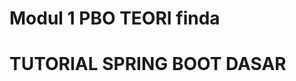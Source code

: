 # Modul 1 PBO TEORI finda

# TUTORIAL SPRING BOOT DASAR


<!-- ![Img 1](image/judul.png) -->
<!-- 
## Agenda

* Pengenalan Spring
* Inversion Of Control
* Application Context
* Depedency Injection
* Bean
* Life Cycle
* Event Listener
* Dan lain-lain

### Pengenalan Spring Framework
* Spring Framework adalah framework paling populer di Java
* Saking Populernya,Spring Framework sampai mengalahkan popularitas Java Enterprise sendiri
* Spring Framework Semakin Populer karena sangat ringan dan mudah digunakan dibandingkan Java Enterprise
* [https://spring.io/]

### Pengenalan Spring Boot
* Spring Boot merupakan framework untuk mempermudah pembuatan aplikasi Spring Framework
* Dahulu untuk menggunakan Spring Framework, untuk pemula tidaklah mudah, karena terlalu banyak yang harus dilakukan sebelum bisa membuat aplikasi
* Spring Boot menjadikan kompleksitas tersebut ditangani secara otomatis oleh Spring Boot, sehingga kita bisa membuat aplikasi * Spring Framework secara cepat tanpa harus melakukan pengaturan apapun
* Spring Boot sekarang sudah menjadi salah satu framework wajib ketika kita ingin membuat aplikasi Spring Framework

### Kenapa Menggunakan Spring?
* Tidak bisa dipungkiri, saat ini Spring adalah satu-satunya framework paling populer di Java
* Belum ada yang bisa menandingi popularitasnya di Java
* Saking populernya, bahkan banyak perusahaan pindah ke JVM karena ingin menggunakan Spring-nya, bukan Java
* Dengan banyaknya bahasa yang bisa berjalan di atas JVM, seperti Kotlin, Groovy dan Scala, maka secara programmer punya banyak pilihan bahasa pemrograman ketika menggunakan Spring Spring juga sudah banyak sekali diadopsi di banyak perusahaan, baik itu skala besar atau kecil
 
### Ekosistem Pendukung
* Spring memiliki ekosistem pendukung yang sangat besar
* Spring sendiri tidaklah digunakan untuk menggantikan framework yang sudah ada, melainkan menjahit framework-framework yang sudah ada, menjadi framework yang saling terintegrasi
* Spring bisa digunakan terintegrasi dengan baik dengan Bean Validation, Java Persistence API, Servlet, dan lain-lain
* Selain itu juga Spring bisa diintegrasikan dengan teknologi yang tidak standar bawaan Java, seperti MongoDB, Consul, Vault, Cassandra, dan lain-lain


* Membuat Project
[https://start.spring.io/]  

- Langkah awal adalah dengan cara membuat project ctrl + shift + N 
![Img 2](image/1.PNG)
- Selanjutnya Pilih Spring Boot Initializer Project
- Lalu Next
![Img 3](image/2.PNG)
- Ganti Group,Artifact,PackageName,dan sesuaikan java version dengan version java di laptop anda
- Kemudian Klik Next
- dan Setelah diganti maka akan terlihat seperti dibawah berikut
![Img 4](image/3.PNG)
- Lalu Bikin Project Name
![Img 5](image/4.PNG)
- Lalu pilih depencies yang akan digunakan
![Img 6](image/5.PNG)
- dan Kemudian Tekan Finish

##### Langkah-Langkah diatas hanya bisa dilakukan setelah memasang extensi dari springboot di Apache netbeans

* Create File
- Pertama kita klik icon new
- lalu pilih java class
![Img 7](image/6.png)
- lalu buat nama class-nya
seperti gambar dibawah berikut
![Img 8](image/7.PNG)

 
### Inversion of Control
* Inversion of Control (IoC) merupakan prinsip dalam pembuatan perangkat lunak, dimana kita melakukan pemindahan kontrol untuk objek atau program ke sebuah container di framework
* Tidak seperti biasanya ketika kita membuat aplikasi, dimana kita selalu melakukannya secara manual, dalam IoC, kita menyerahkan banyak pekerjakan ke container IoC 
* Container IoC memiliki kontrol untuk melakukan eksekusi program kita, memanajemen object pada program kita dan melakukan abstraction terhadap program kita
* Saat menggunakan framework IoC, kita biasanya akan mengikuti cara kerja framework tersebut
Spring Inversion of Control
* Spring bisa dibilang adalah framework IoC, dimana kita akan menyerahkan banyak sekali pekerjaan dalam program kita ke Spring
* Kode program kita akan mengikuti cara kerja Spring
Diagram Inversion of Control
 
  
 
### Link Video Youtube
#### (TUTORIAL SPRING BOOT DASAR)
[https://www.youtube.com/watch?v=VM3rwdMBORY] -->
